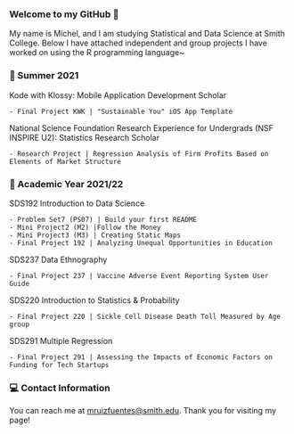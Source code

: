### Welcome to my GitHub 👋

My name is Michel, and I am studying Statistical and Data Science at Smith College. Below I have attached independent and group projects I have worked on using the R programming language~

### 📙 Summer 2021

Kode with Klossy: Mobile Application Development Scholar

    - Final Project KWK | "Sustainable You" iOS App Template
    
National Science Foundation Research Experience for Undergrads (NSF INSPIRE U2): Statistics Research Scholar

    - Research Project | Regression Analysis of Firm Profits Based on Elements of Market Structure


### 📗 Academic Year 2021/22   

SDS192 Introduction to Data Science 

    - Problem Set7 (PS07) | Build your first README 
    - Mini Project2 (M2) |Follow the Money 
    - Mini Project3 (M3) | Creating Static Maps 
    - Final Project 192 | Analyzing Unequal Opportunities in Education
    
SDS237 Data Ethnography 

    - Final Project 237 | Vaccine Adverse Event Reporting System User Guide 
    
SDS220 Introduction to Statistics & Probability 

    - Final Project 220 | Sickle Cell Disease Death Toll Measured by Age group
    
SDS291 Multiple Regression

    - Final Project 291 | Assessing the Impacts of Economic Factors on Funding for Tech Startups
 
 ### 💻 Contact Information 
 
You can reach me at mruizfuentes@smith.edu. Thank you for visiting my page!

<!--
**michelruizfuentes/michelruizfuentes** is a ✨ _special_ ✨ repository because its `README.md` (this file) appears on your GitHub profile.

Here are some ideas to get you started:

- 🔭 I’m currently working on ...
- 🌱 I’m currently learning ...
- 👯 I’m looking to collaborate on ...
- 🤔 I’m looking for help with ...
- 💬 Ask me about ...
- 📫 How to reach me: ...
- 😄 Pronouns: ...
- ⚡ Fun fact: ...
-->
